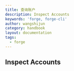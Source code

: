 ```yaml
---
title: 查询账户
description: Inspect Accounts
keywords: 'forge, forge-cli'
author: wangshijun
category: handbook
layout: documentation
tags:
  - forge
---
```


## Inspect Accounts
